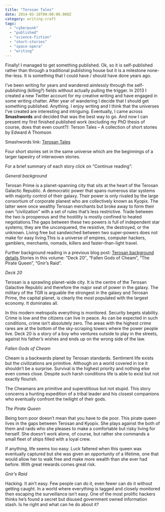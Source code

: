 ```yaml
---
title: "Terosan Tales"
date: 2014-05-18T00:00:00.000Z
category: writing-craft
tags:
  - "cyberpunk"
  - "published"
  - "science-fiction"
  - "short-stories"
  - "space-opera"
  - "writing"
---
```


Finally! I managed to get something published. Ok, so it is self-published rather than through a traditional publishing house but it is a milestone none-the-less. It is something that I could have / should have done years ago.

I’ve been writing for years and wandered aimlessly through the self-publishing (killing?) fields without actually pulling the trigger. In 2013 I created a new Twitter account for my creative writing and have engaged in some writing chatter. After year of wandering I decide that I should get something published. Anything. I enjoy writing and I think that the universes I’ve created are interesting and intriguing. Eventually, I came across **Smashwords** and decided that was the best way to go. And now I can present my first finished published work (excluding my PhD thesis of course, does that even count?):
[](http://esoteriic.com/author/wp-content/uploads/2014/05/TT-1600-x-2400.png)Terson Tales – A collection of short stories by Edward A Thomson

Smashwords link: [Terosan Tales](https://www.smashwords.com/books/view/439136)

> 

Four short stories set in the same universe which are the beginnings of a larger tapestry of interwoven stories.

For a brief summary of each story click on “Continue reading”:

*General background*

Terosan Prime is a planet-spanning city that sits at the heart of the Terosan Galactic Republic. A democratic power that spans numerous star systems with majority control of their galaxy. Their power is only rivaled by the large consortium of corporate planest who are collectively known as Kyopix. The latter were once wealthy Terosan merchants but broke away to form their own “civilization” with a set of rules that’s less restrictive. Trade between the two is prosperous and the hostility is mostly confined to heated negotiations.The gaps between these two powers is full of independent star systems; they are the unconquered, the resistive, the destroyed, or the unknown. Living free but sandwiched between two super-powers does not make for easy living.This is a universe of empires, computer hackers, gamblers, merchants, nomads, killers and faster-than-light travel.

Further background reading in a previous blog post: [Terosan background details](http://esoteriic.com/author/96/).Stories in this volume: “Deck 20″, “Fallen Gods of Cheam”, “The Pirate Queen”, “Gnir’s Raid”.

*Deck 20*

Terosan is a sprawling planet-wide city. It is the centre of the Terosan Galactive Republic and therefore the major seat of power in the galaxy. The military of the TGR is arguable the strongest in the galaxy and Terosan Prime, the capital planet, is clearly the most populated with the largest economy. It dominates all.

In this modern metropolis everything is monitored. Security begets stability. Crime is low and the citizens can live in peace. As can be expected in such conditions, crime isn’t absolutely zero. The areas with the highest crime rares are at the bottom of the sky-scraping towers where the power people live. Deck 20 is a story of a boy who ventures outside to play in the streets, against his father’s wishes and ends up on the wrong side of the law.

*Fallen Gods of Cheam*

Cheam is a backwards planet by Terosan standards. Sentiment life exists but the civilizations are primitive. Although on a world covered in ice it shouldn’t be a surprise. Survival is the highest priority and nothing else even comes close. Despite such harsh conditions life is able to exist but not exactly flourish.

The Cheamans are primitive and superstitious but not stupid. This story concerns a hunting expedition of a tribal leader and his closest companions who eventually confront the twilight of their gods.

*The Pirate Queen*

Being born poor doesn’t mean that you have to die poor. This pirate queen lives in the gaps between Terosan and Kyopix. She plays against the both of them and raids who she pleases to make a comfortable but risky living for herself. She doesn’t work alone, of course, but rather she commands a small fleet of ships filled with a loyal crew.

If anything, life seems too easy. Luck faltered when this queen was eventually captured but she was given an opportunity of a lifetime, one that would allow her to walk free and make more wealth than she ever had before. With great rewards comes great risk.

*Gnir’s Raid*

Hacking. It ain’t easy. Few people can do it, even fewer can do it without getting caught. In a world where everything is tagged and closely monitored then escaping the surveillance isn’t easy. One of the most prolific hackers thinks he’s found a secret but disused government owned information stash. Is he right and what can he do about it?